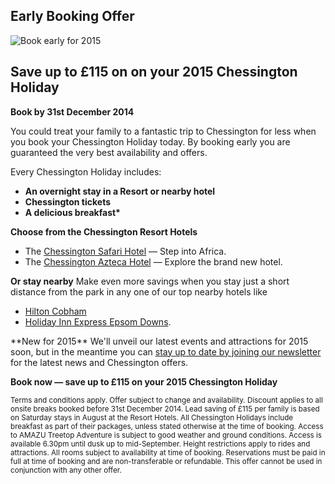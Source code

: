 ## Early Booking Offer

![Book early for 2015](http://chessingtonholidays.merlinbreaks.co.uk/images/masterChessington/offers/banners/early-booking-offer-2015.jpg)

## Save up to £115 on on your 2015 Chessington Holiday
<strong>Book by 31st December 2014</strong> 

You could treat your family to a fantastic trip to Chessington for less when you book your Chessington Holiday today. By booking early you are guaranteed the very best availability and offers.

Every Chessington Holiday includes:
<strong>
- An overnight stay in a Resort or nearby hotel
- Chessington tickets
- A delicious breakfast*
</strong>

**Choose from the Chessington Resort Hotels**<br>
- The <a href="http://www.chessingtonholidays.co.uk/hotels/safari-resort-hotel.html">Chessington Safari Hotel</a> — Step into Africa. 
- The <a href="http://www.chessingtonholidays.co.uk/hotels/chessington-azteca-hotel.html">Chessington Azteca Hotel</a> — Explore the brand new hotel.


**Or stay nearby**
Make even more savings when you stay just a short distance from the park in any one of our top nearby hotels like
<ul>
<li><a href="http://www.chessingtonholidays.co.uk/hotels/hilton-cobham.html">Hilton Cobham</a></li>
<li><a href="http://www.chessingtonholidays.co.uk/hotels/holiday-inn-express-epsom-downs.html">Holiday Inn Express Epsom Downs</a>.</li> 
</ul>
**New for 2015**
We'll unveil our latest events and attractions for 2015 soon, but in the meantime you can <a href="http://www.chessingtonholidays.co.uk/whats-new-2015.html">stay up to date by joining our newsletter</a> for the latest news and Chessington offers.

**Book now — save up to £115 on your 2015 Chessington Holiday**

<small>Terms and conditions apply. Offer subject to change and availability. Discount applies to all onsite breaks booked before 31st December 2014. Lead saving of £115 per family is based on Saturday stays in August at the Resort Hotels. All Chessington Holidays include breakfast as part of their packages, unless stated otherwise at the time of booking. Access to AMAZU Treetop Adventure is subject to good weather and ground conditions. Access is available 6.30pm until dusk up to mid-September. Height restrictions apply to rides and attractions. All rooms subject to availability at time of booking. Reservations must be paid in full at time of booking and are non-transferable or refundable. This offer cannot be used in conjunction with any other offer.</small>
